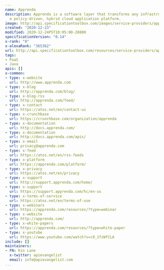 ```yaml
---
name: Apprenda
description: Apprenda is a software layer that transforms any infrastructure into
  a policy-driven, hybrid cloud application platform.
image: http://api.specificationtoolbox.com/images/service-providers/apprenda.jpg
created: "2020-12-23"
modified: 2020-12-24PST10:05:00-28800
specificationVersion: "0.14"
x-rank: "8"
x-alexaRank: "365362"
url: http://api.specificationtoolbox.com/resources/service-providers/apprenda/
tags:
- PaaS
- Java
apis: []
x-common:
- type: x-website
  url: http://www.apprenda.com
- type: x-blog
  url: http://apprenda.com/blog/
- type: x-blog-rss
  url: http://apprenda.com/feed/
- type: x-contact
  url: https://atos.net/en/contact-us
- type: x-crunchbase
  url: https://crunchbase.com/organization/apprenda
- type: x-documentation
  url: http://docs.apprenda.com/
- type: x-documentation
  url: http://docs.apprenda.com/apis/
- type: x-email
  url: privacy@apprenda.com
- type: x-feed
  url: https://atos.net/en/rss-feeds
- type: x-platform
  url: https://apprenda.com/platform/
- type: x-privacy
  url: https://atos.net/en/privacy
- type: x-support
  url: http://support.apprenda.com/home/
- type: x-support
  url: https://support.apprenda.com/hc/en-us
- type: x-terms-of-service
  url: https://atos.net/en/terms-of-use
- type: x-webinars
  url: https://apprenda.com/resources/?type=webinar
- type: x-website
  url: http://apprenda.com/
- type: x-white-papers
  url: https://apprenda.com/resources/?type=white-paper
- type: x-youtube
  url: https://www.youtube.com/watch?v=c9_1fzWfCLA
include: []
maintainers:
- FN: Kin Lane
  x-twitter: apievangelist
  email: info@apievangelist.com
...
```


